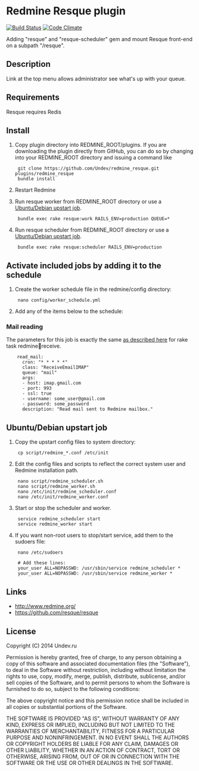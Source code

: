 # Redmine Resque plugin

[![Build Status](https://travis-ci.org/Undev/redmine_resque.png?branch=master)](https://travis-ci.org/Undev/redmine_resque)
[![Code Climate](https://codeclimate.com/github/Undev/redmine_resque.png)](https://codeclimate.com/github/Undev/redmine_resque)

Adding "resque" and "resque-scheduler" gem and mount Resque front-end on a subpath "/resque".

## Description

Link at the top menu allows administrator see what's up with your queue.

## Requirements

Resque requires Redis

## Install

1. Copy plugin directory into REDMINE_ROOT/plugins.
If you are downloading the plugin directly from GitHub,
you can do so by changing into your REDMINE_ROOT directory and issuing a command like

        git clone https://github.com/Undev/redmine_resque.git plugins/redmine_resque
        bundle install

2. Restart Redmine

3. Run resque worker from REDMINE_ROOT directory or use a [Ubuntu/Debian upstart job](#ubuntu/debian-upstart-job).

        bundle exec rake resque:work RAILS_ENV=production QUEUE=*
        
4. Run resque scheduler from REDMINE_ROOT directory or use a [Ubuntu/Debian upstart job](#ubuntu/debian-upstart-job).

        bundle exec rake resque:scheduler RAILS_ENV=production

## Activate included jobs by adding it to the schedule

1. Create the worker schedule file in the redmine/config directory:

        nano config/worker_schedule.yml

2. Add any of the items below to the schedule:

### Mail reading

The parameters for this job is exactly the same [as described here](http://www.redmine.org/projects/redmine/wiki/RedmineReceivingEmails) for rake task redmine:email:receive.

        read_mail:
          cron: "* * * * *"
          class: "ReceiveEmailIMAP"
          queue: "mail"
          args:
          - host: imap.gmail.com
          - port: 993
          - ssl: true
          - username: some_user@gmail.com
          - password: some_password
          description: "Read mail sent to Redmine mailbox."

## Ubuntu/Debian upstart job

1. Copy the upstart config files to system directory:

        cp script/redmine_*.conf /etc/init

2. Edit the config files and scripts to reflect the correct system user and Redmine installation path.

        nano script/redmine_scheduler.sh
        nano script/redmine_worker.sh
        nano /etc/init/redmine_scheduler.conf
        nano /etc/init/redmine_worker.conf

3. Start or stop the scheduler and worker.

        service redmine_scheduler start
        service redmine_worker start

4. If you want non-root users to stop/start service, add them to the sudoers file:

        nano /etc/sudoers
        
        # Add these lines:
        your_user ALL=NOPASSWD: /usr/sbin/service redmine_scheduler *
        your_user ALL=NOPASSWD: /usr/sbin/service redmine_worker *


## Links

- http://www.redmine.org/
- https://github.com/resque/resque

## License

Copyright (C) 2014 Undev.ru

Permission is hereby granted, free of charge, to any person obtaining a copy of this software and associated documentation files (the "Software"), to deal in the Software without restriction, including without limitation the rights to use, copy, modify, merge, publish, distribute, sublicense, and/or sell copies of the Software, and to permit persons to whom the Software is furnished to do so, subject to the following conditions:

The above copyright notice and this permission notice shall be included in all copies or substantial portions of the Software.

THE SOFTWARE IS PROVIDED "AS IS", WITHOUT WARRANTY OF ANY KIND, EXPRESS OR IMPLIED, INCLUDING BUT NOT LIMITED TO THE WARRANTIES OF MERCHANTABILITY, FITNESS FOR A PARTICULAR PURPOSE AND NONINFRINGEMENT. IN NO EVENT SHALL THE AUTHORS OR COPYRIGHT HOLDERS BE LIABLE FOR ANY CLAIM, DAMAGES OR OTHER LIABILITY, WHETHER IN AN ACTION OF CONTRACT, TORT OR OTHERWISE, ARISING FROM, OUT OF OR IN CONNECTION WITH THE SOFTWARE OR THE USE OR OTHER DEALINGS IN THE SOFTWARE.
